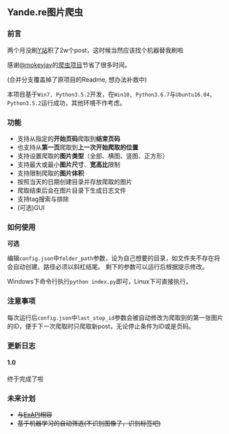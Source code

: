 ## Yande.re图片爬虫

### 前言
两个月没刷[Y站](https://yande.re/post)积了2w个post，这时候当然应该找个机器替我刷啦

感谢[@mokeyjay](https://github.com/mokeyjay)的[爬虫项目](https://github.com/mokeyjay/Yandere-crawler)节省了很多时间。

(合并分支覆盖掉了原项目的Readme, 想办法补救中)

本项目基于`Win7, Python3.5.2`开发，在`Win10, Python3.6.7`与`Ubuntu16.04, Python3.5.2`运行成功，其他环境不作考虑。

### 功能
- 支持从指定的**开始页码**爬取到**结束页码**
- 也支持从**第一页**爬取到**上一次开始爬取的位置**
- 支持设置爬取的**图片类型**（全部、横图、竖图、正方形）
- 支持最大或最小**图片尺寸**、**宽高比**限制
- 支持限制爬取的**图片体积**
- 按照当天的日期创建目录并存放爬取的图片
- 爬取结束后会在图片目录下生成日志文件
- 支持tag搜索与排除
- (可选)GUI

### 如何使用
**可选** 

编辑`config.json`中`folder_path`参数，设为自己想要的目录，如文件夹不存在将会自动创建。路径必须以斜杠结尾。
剩下的参数可以运行后根据提示修改。

Windows下命令行执行`python index.py`即可，Linux下可直接执行。

### 注意事项

每次运行后`config.json`中`last_stop_id`参数会被自动修改为爬取到的第一张图片的ID，便于下一次爬取时只爬取新post，无论停止条件为ID或是页码。

### 更新日志
#### 1.0
终于完成了啦

### 未来计划
- ~~与[ExAPI](https://github.com/pavostudio/ExAPI)相容~~
- ~~基于机器学习的自动筛选(不识别图像了，识别标签吧)~~
